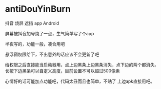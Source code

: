 # antiDouYinBurn

抖音 烧屏 遮挡 app Android

屏幕被抖音加号烧了一点，生气简单写了个app

半夜写的，功能一般，凑合用吧

悬浮窗权限给下，不出意外的话应该不会更新了吧

给权限之后直接能当启动器用，点上边黑条上边黑条消失，点下边的两个都消失。
长按下边黑条可以自定义高度，目前设置不可以超过500像素

心情好的话可能加点功能吧，代码太丑而且也简单，不贴了 上边apk直接用吧。
